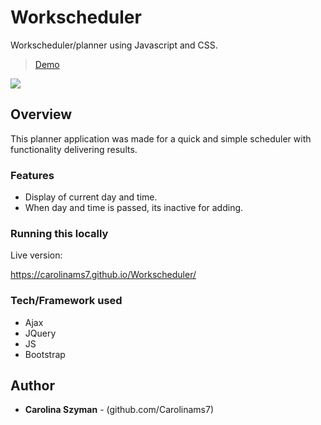 # Workscheduler

Workscheduler/planner using Javascript and CSS.

> [Demo](https://carolinams7.github.io/Workscheduler/)

<img src="https://github.com/Carolinams7/Workscheduler/raw/master/workdayschedulerpic.png"/>

## Overview

This planner application was made for a quick and simple scheduler with functionality delivering results.

### Features

- Display of current day and time.
- When day and time is passed, its inactive for adding.

### Running this locally

Live version:

https://carolinams7.github.io/Workscheduler/

### Tech/Framework used

- Ajax
- JQuery
- JS
- Bootstrap

## Author

- **Carolina Szyman** - (github.com/Carolinams7)
